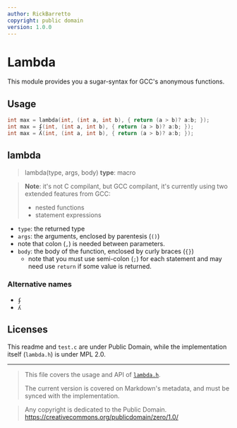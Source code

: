 ```yaml
---
author: RickBarretto
copyright: public domain
version: 1.0.0
---
```


# Lambda

This module provides you a sugar-syntax for GCC's anonymous functions.

## Usage

```c
int max = lambda(int, (int a, int b), { return (a > b)? a:b; });
int max = ʄ(int, (int a, int b), { return (a > b)? a:b; });
int max = ʎ(int, (int a, int b), { return (a > b)? a:b; });
```

## lambda

> lambda(type, args, body)
> **type**: macro

> **Note**: it's not C compilant, but GCC compilant,
> it's currently using two extended features from GCC:
>  - nested functions
>  - statement expressions

- `type`: the returned type
- `args`: the arguments, enclosed by parentesis (`()`)
- note that colon (`,`) is needed between parameters.
- `body`: the body of the function, enclosed by curly braces (`{}`)
  - note that you must use semi-colon (`;`) for each statement
	and may need use `return` if some value is returned.

### Alternative names
- `ʄ`
- `ʎ`


## Licenses

This readme and `test.c` are under Public Domain,
while the implementation itself (`lambda.h`) is under MPL 2.0.

---

> This file covers the usage and API of [`lambda.h`](./lambda.h).
>
> The current version is covered on Markdown's metadata,
> and must be synced with the implementation.


> Any copyright is dedicated to the Public Domain.
> https://creativecommons.org/publicdomain/zero/1.0/
